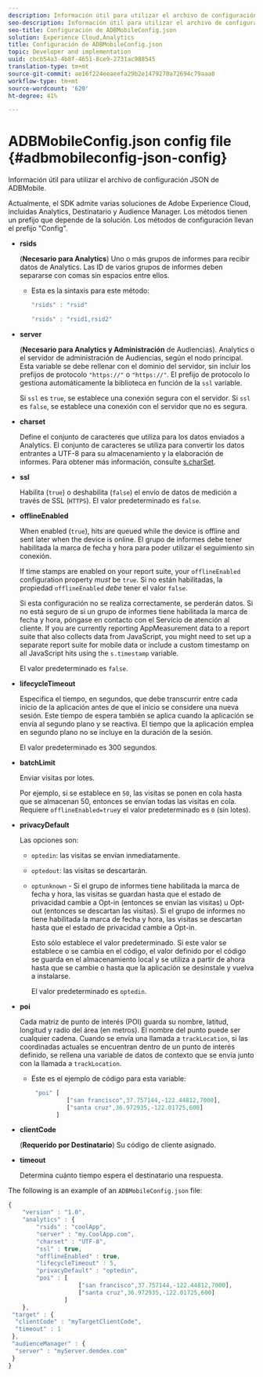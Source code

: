 ```yaml
---
description: Información útil para utilizar el archivo de configuración JSON de ADBMobile.
seo-description: Información útil para utilizar el archivo de configuración JSON de ADBMobile.
seo-title: Configuración de ADBMobileConfig.json
solution: Experience Cloud,Analytics
title: Configuración de ADBMobileConfig.json
topic: Developer and implementation
uuid: cbcb54a3-4b8f-4651-8ce9-2731ac988545
translation-type: tm+mt
source-git-commit: ae16f224eeaeefa29b2e1479270a72694c79aaa0
workflow-type: tm+mt
source-wordcount: '620'
ht-degree: 41%

---
```



# ADBMobileConfig.json config file {#adbmobileconfig-json-config}

Información útil para utilizar el archivo de configuración JSON de ADBMobile.

Actualmente, el SDK admite varias soluciones de Adobe Experience Cloud, incluidas Analytics, Destinatario y Audience Manager. Los métodos tienen un prefijo que depende de la solución. Los métodos de configuración llevan el prefijo &quot;Config&quot;.

* **rsids**

   (**Necesario para Analytics**) Uno o más grupos de informes para recibir datos de Analytics. Las ID de varios grupos de informes deben separarse con comas sin espacios entre ellos.

   * Esta es la sintaxis para este método:

      ```js
      "rsids" : "rsid"
      ```

      ```js
      "rsids" : "rsid1,rsid2"
      ```

* **server**

   (**Necesario para Analytics y Administración** de Audiencias). Analytics o el servidor de administración de Audiencias, según el nodo principal. Esta variable se debe rellenar con el dominio del servidor, sin incluir los prefijos de protocolo `"https://"` o `"https://"`. El prefijo de protocolo lo gestiona automáticamente la biblioteca en función de la `ssl` variable.

   Si `ssl` es `true`, se establece una conexión segura con el servidor. Si `ssl` es `false`, se establece una conexión con el servidor que no es segura.

* **charset**

   Define el conjunto de caracteres que utiliza para los datos enviados a Analytics. El conjunto de caracteres se utiliza para convertir los datos entrantes a UTF-8 para su almacenamiento y la elaboración de informes. Para obtener más información, consulte [s.charSet](https://docs.adobe.com/content/help/es-ES/analytics/implementation/vars/config-vars/charset.html).

* **ssl**

   Habilita (`true`) o deshabilita (`false`) el envío de datos de medición a través de SSL (`HTTPS`). El valor predeterminado es `false`.

* **offlineEnabled**

   When enabled (`true`), hits are queued while the device is offline and sent later when the device is online. El grupo de informes debe tener habilitada la marca de fecha y hora para poder utilizar el seguimiento sin conexión.

   If time stamps are enabled on your report suite, your `offlineEnabled` configuration property *must* be `true`. Si no están habilitadas, la propiedad `offlineEnabled` *debe* tener el valor `false`.

   Si esta configuración no se realiza correctamente, se perderán datos. Si no está seguro de si un grupo de informes tiene habilitada la marca de fecha y hora, póngase en contacto con el Servicio de atención al cliente. If you are currently reporting AppMeasurement data to a report suite that also collects data from JavaScript, you might need to set up a separate report suite for mobile data or include a custom timestamp on all JavaScript hits using the `s.timestamp` variable.

   El valor predeterminado es `false`.

* **lifecycleTimeout**

   Especifica el tiempo, en segundos, que debe transcurrir entre cada inicio de la aplicación antes de que el inicio se considere una nueva sesión. Este tiempo de espera también se aplica cuando la aplicación se envía al segundo plano y se reactiva. El tiempo que la aplicación emplea en segundo plano no se incluye en la duración de la sesión.

   El valor predeterminado es 300 segundos.

* **batchLimit**

   Enviar visitas por lotes.

   Por ejemplo, si se establece en `50`, las visitas se ponen en cola hasta que se almacenan 50, entonces se envían todas las visitas en cola. Requiere `offlineEnabled=true`y el valor predeterminado es `0` (sin lotes).

* **privacyDefault**

   Las opciones son:

   * `optedin`: las visitas se envían inmediatamente.
   * `optedout`: las visitas se descartarán.
   * `optunknown` - Si el grupo de informes tiene habilitada la marca de fecha y hora, las visitas se guardan hasta que el estado de privacidad cambie a Opt-in (entonces se envían las visitas) u Opt-out (entonces se descartan las visitas). Si el grupo de informes no tiene habilitada la marca de fecha y hora, las visitas se descartan hasta que el estado de privacidad cambie a Opt-in.

      Esto sólo establece el valor predeterminado. Si este valor se establece o se cambia en el código, el valor definido por el código se guarda en el almacenamiento local y se utiliza a partir de ahora hasta que se cambie o hasta que la aplicación se desinstale y vuelva a instalarse.

      El valor predeterminado es `optedin`.

* **poi**

   Cada matriz de punto de interés (POI) guarda su nombre, latitud, longitud y radio del área (en metros). El nombre del punto puede ser cualquier cadena. Cuando se envía una llamada a `trackLocation`, si las coordinadas actuales se encuentran dentro de un punto de interés definido, se rellena una variable de datos de contexto que se envía junto con la llamada a `trackLocation`.

   * Este es el ejemplo de código para esta variable:

      ```js
       "poi" [ 
                ["san francisco",37.757144,-122.44812,7000], 
                ["santa cruz",36.972935,-122.01725,600] 
             ]
      ```

* **clientCode**

   (**Requerido por Destinatario**) Su código de cliente asignado.

* **timeout**

   Determina cuánto tiempo espera el destinatario una respuesta.

The following is an example of an `ADBMobileConfig.json` file:

```js
{ 
    "version" : "1.0",
    "analytics" : {
        "rsids" : "coolApp",
        "server" : "my.CoolApp.com",
        "charset" : "UTF-8",
        "ssl" : true,
        "offlineEnabled" : true,
        "lifecycleTimeout" : 5,
        "privacyDefault" : "optedin",
        "poi" : [ 
                    ["san francisco",37.757144,-122.44812,7000],
                    ["santa cruz",36.972935,-122.01725,600]
                ]
    },
 "target" : {
  "clientCode" : "myTargetClientCode",
  "timeout" : 1
 },
 "audienceManager" : {
  "server" : "myServer.demdex.com"
 }
}
```
